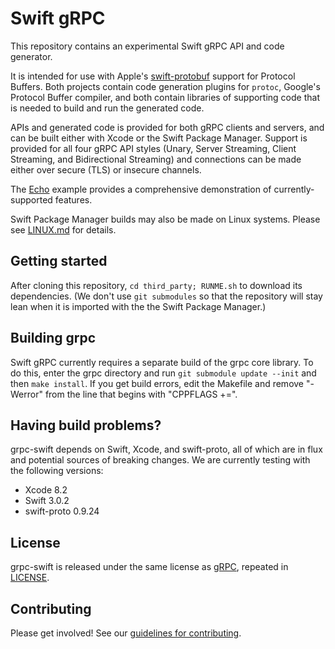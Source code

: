 # Swift gRPC 

This repository contains an experimental Swift gRPC API
and code generator.

It is intended for use with Apple's 
[swift-protobuf](https://github.com/apple/swift-protobuf)
support for Protocol Buffers. Both projects contain 
code generation plugins for `protoc`, Google's 
Protocol Buffer compiler, and both contain libraries
of supporting code that is needed to build and run
the generated code.

APIs and generated code is provided for both gRPC clients
and servers, and can be built either with Xcode or the Swift
Package Manager. Support is provided for all four gRPC
API styles (Unary, Server Streaming, Client Streaming, 
and Bidirectional Streaming) and connections can be made
either over secure (TLS) or insecure channels.

The [Echo](Examples/Echo) example provides a comprehensive
demonstration of currently-supported features.

Swift Package Manager builds may also be made on Linux 
systems. Please see [LINUX.md](LINUX.md) for details.

## Getting started

After cloning this repository, `cd third_party; RUNME.sh` to
download its dependencies. (We don't use `git submodules` so
that the repository will stay lean when it is imported with the
the Swift Package Manager.)

## Building grpc

Swift gRPC currently requires a separate build of the grpc core
library. To do this, enter the grpc directory and run 
`git submodule update --init` and then `make install`. 
If you get build errors, edit the Makefile and remove 
"-Werror" from the line that begins with "CPPFLAGS +=".

## Having build problems?

grpc-swift depends on Swift, Xcode, and swift-proto, all of which
are in flux and potential sources of breaking changes. We are currently
testing with the following versions:

- Xcode 8.2 
- Swift 3.0.2 
- swift-proto 0.9.24 

## License

grpc-swift is released under the same license as 
[gRPC](https://github.com/grpc/grpc), repeated in
[LICENSE](LICENSE). 

## Contributing

Please get involved! See our [guidelines for contributing](CONTRIBUTING.md).
